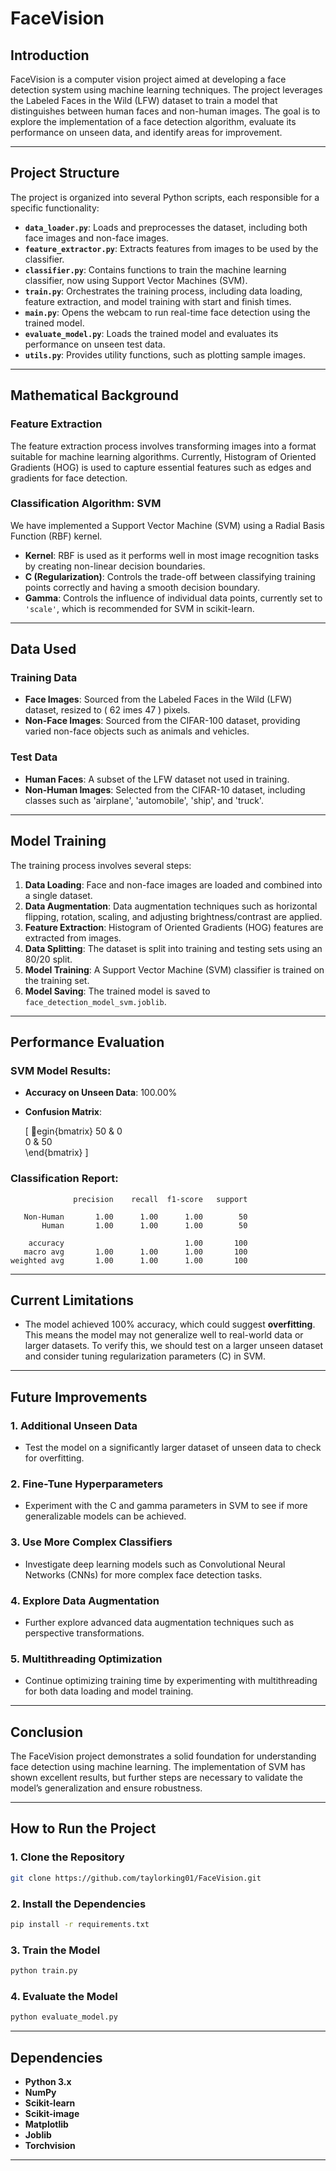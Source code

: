 # **FaceVision**

## **Introduction**

FaceVision is a computer vision project aimed at developing a face detection system using machine learning techniques. The project leverages the Labeled Faces in the Wild (LFW) dataset to train a model that distinguishes between human faces and non-human images. The goal is to explore the implementation of a face detection algorithm, evaluate its performance on unseen data, and identify areas for improvement.

---

## **Project Structure**

The project is organized into several Python scripts, each responsible for a specific functionality:

- **`data_loader.py`**: Loads and preprocesses the dataset, including both face images and non-face images.
- **`feature_extractor.py`**: Extracts features from images to be used by the classifier.
- **`classifier.py`**: Contains functions to train the machine learning classifier, now using Support Vector Machines (SVM).
- **`train.py`**: Orchestrates the training process, including data loading, feature extraction, and model training with start and finish times.
- **`main.py`**: Opens the webcam to run real-time face detection using the trained model.
- **`evaluate_model.py`**: Loads the trained model and evaluates its performance on unseen test data.
- **`utils.py`**: Provides utility functions, such as plotting sample images.

---

## **Mathematical Background**

### **Feature Extraction**

The feature extraction process involves transforming images into a format suitable for machine learning algorithms. Currently, Histogram of Oriented Gradients (HOG) is used to capture essential features such as edges and gradients for face detection.

### **Classification Algorithm: SVM**

We have implemented a Support Vector Machine (SVM) using a Radial Basis Function (RBF) kernel.

- **Kernel**: RBF is used as it performs well in most image recognition tasks by creating non-linear decision boundaries.
- **C (Regularization)**: Controls the trade-off between classifying training points correctly and having a smooth decision boundary.
- **Gamma**: Controls the influence of individual data points, currently set to `'scale'`, which is recommended for SVM in scikit-learn.

---

## **Data Used**

### **Training Data**

- **Face Images**: Sourced from the Labeled Faces in the Wild (LFW) dataset, resized to \( 62 	imes 47 \) pixels.
- **Non-Face Images**: Sourced from the CIFAR-100 dataset, providing varied non-face objects such as animals and vehicles.

### **Test Data**

- **Human Faces**: A subset of the LFW dataset not used in training.
- **Non-Human Images**: Selected from the CIFAR-10 dataset, including classes such as 'airplane', 'automobile', 'ship', and 'truck'.

---

## **Model Training**

The training process involves several steps:

1. **Data Loading**: Face and non-face images are loaded and combined into a single dataset.
2. **Data Augmentation**: Data augmentation techniques such as horizontal flipping, rotation, scaling, and adjusting brightness/contrast are applied.
3. **Feature Extraction**: Histogram of Oriented Gradients (HOG) features are extracted from images.
4. **Data Splitting**: The dataset is split into training and testing sets using an 80/20 split.
5. **Model Training**: A Support Vector Machine (SVM) classifier is trained on the training set.
6. **Model Saving**: The trained model is saved to `face_detection_model_svm.joblib`.

---

## **Performance Evaluation**

### SVM Model Results:
- **Accuracy on Unseen Data**: 100.00%
- **Confusion Matrix**:

  \[
  egin{bmatrix}
  50 & 0 \
  0 & 50 \
  \end{bmatrix}
  \]

### **Classification Report**:

```
              precision    recall  f1-score   support

   Non-Human       1.00      1.00      1.00        50
       Human       1.00      1.00      1.00        50

    accuracy                           1.00       100
   macro avg       1.00      1.00      1.00       100
weighted avg       1.00      1.00      1.00       100
```

---

## **Current Limitations**

- The model achieved 100% accuracy, which could suggest **overfitting**. This means the model may not generalize well to real-world data or larger datasets. To verify this, we should test on a larger unseen dataset and consider tuning regularization parameters (C) in SVM.

---

## **Future Improvements**

### **1. Additional Unseen Data**
- Test the model on a significantly larger dataset of unseen data to check for overfitting.

### **2. Fine-Tune Hyperparameters**
- Experiment with the C and gamma parameters in SVM to see if more generalizable models can be achieved.

### **3. Use More Complex Classifiers**
- Investigate deep learning models such as Convolutional Neural Networks (CNNs) for more complex face detection tasks.

### **4. Explore Data Augmentation**
- Further explore advanced data augmentation techniques such as perspective transformations.

### **5. Multithreading Optimization**
- Continue optimizing training time by experimenting with multithreading for both data loading and model training.

---

## **Conclusion**

The FaceVision project demonstrates a solid foundation for understanding face detection using machine learning. The implementation of SVM has shown excellent results, but further steps are necessary to validate the model’s generalization and ensure robustness.

---

## **How to Run the Project**

### **1. Clone the Repository**

```bash
git clone https://github.com/taylorking01/FaceVision.git
```

### **2. Install the Dependencies**

```bash
pip install -r requirements.txt
```

### **3. Train the Model**

```bash
python train.py
```

### **4. Evaluate the Model**

```bash
python evaluate_model.py
```

---

## **Dependencies**

- **Python 3.x**
- **NumPy**
- **Scikit-learn**
- **Scikit-image**
- **Matplotlib**
- **Joblib**
- **Torchvision**

---

